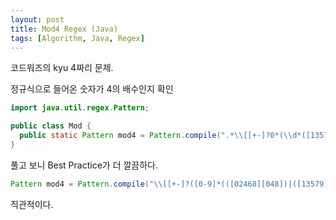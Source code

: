 ```yaml
---
layout: post
title: Mod4 Regex (Java)
tags: [Algorithm, Java, Regex]
---
```


코드워즈의 kyu 4짜리 문제.


정규식으로 들어온 숫자가 4의 배수인지 확인

```java
import java.util.regex.Pattern;

public class Mod {
  public static Pattern mod4 = Pattern.compile(".*\\[[+-]?0*(\\d*([13579]{1}[26]{1}|[02468]{1}[048]{1})|0|4|8)\\].*");
}
```


풀고 보니 Best Practice가 더 깔끔하다.

 
```java
Pattern mod4 = Pattern.compile("\\[[+-]?([0-9]*(([02468][048])|([13579][26]))|[048])\\]");
```

직관적이다.

